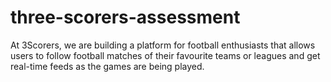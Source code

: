 # three-scorers-assessment
At 3Scorers, we are building a platform for football enthusiasts that allows users to follow football matches of their favourite teams or leagues and get real-time feeds as the games are being played.
